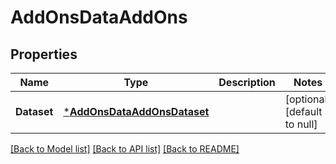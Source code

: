 # AddOnsDataAddOns

## Properties
Name | Type | Description | Notes
------------ | ------------- | ------------- | -------------
**Dataset** | [***AddOnsDataAddOnsDataset**](AddOns_Data_AddOns_dataset.md) |  | [optional] [default to null]

[[Back to Model list]](../README.md#documentation-for-models) [[Back to API list]](../README.md#documentation-for-api-endpoints) [[Back to README]](../README.md)

